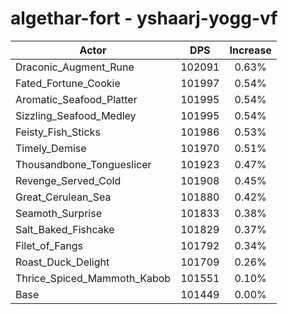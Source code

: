 # algethar-fort - yshaarj-yogg-vf
| Actor | DPS | Increase |
|---|:---:|:---:|
|Draconic_Augment_Rune|102091|0.63%|
|Fated_Fortune_Cookie|101997|0.54%|
|Aromatic_Seafood_Platter|101995|0.54%|
|Sizzling_Seafood_Medley|101995|0.54%|
|Feisty_Fish_Sticks|101986|0.53%|
|Timely_Demise|101970|0.51%|
|Thousandbone_Tongueslicer|101923|0.47%|
|Revenge_Served_Cold|101908|0.45%|
|Great_Cerulean_Sea|101880|0.42%|
|Seamoth_Surprise|101833|0.38%|
|Salt_Baked_Fishcake|101829|0.37%|
|Filet_of_Fangs|101792|0.34%|
|Roast_Duck_Delight|101709|0.26%|
|Thrice_Spiced_Mammoth_Kabob|101551|0.10%|
|Base|101449|0.00%|
